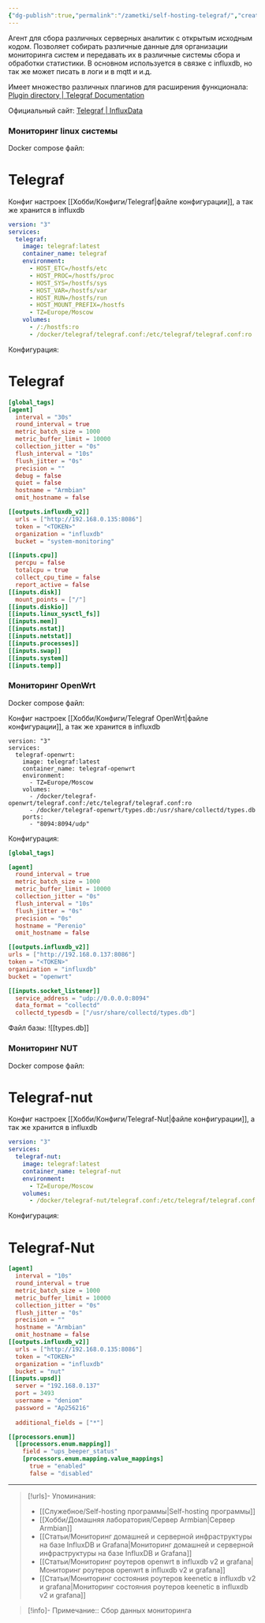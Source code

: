 ```yaml
---
{"dg-publish":true,"permalink":"/zametki/self-hosting-telegraf/","created":"2024-07-03 22:27","updated":"2024-10-01T20:36:22+03:00"}
---
```


Агент для сбора различных серверных аналитик с открытым исходным кодом. Позволяет собирать различные данные для организации мониторинга систем и передавать их в различные системы сбора и обработки статистики. В основном используется в связке с influxdb, но так же может писать в логи и в mqtt и и.д.

Имеет множество различных плагинов для расширения функционала: [Plugin directory | Telegraf Documentation](https://docs.influxdata.com/telegraf/v1/plugins/)

Официальный сайт: [Telegraf | InfluxData](https://www.influxdata.com/time-series-platform/telegraf/)
### Мониторинг linux системы

Docker compose файл:

<div class="transclusion internal-embed is-loaded"><div class="markdown-embed">

<div class="markdown-embed-title">

# Telegraf

</div>




Конфиг настроек [[Хобби/Конфиги/Telegraf\|файле конфигурации]], а так же хранится в influxdb

```yaml
version: "3"
services:
  telegraf:
    image: telegraf:latest
    container_name: telegraf
    environment:
      - HOST_ETC=/hostfs/etc
      - HOST_PROC=/hostfs/proc
      - HOST_SYS=/hostfs/sys
      - HOST_VAR=/hostfs/var
      - HOST_RUN=/hostfs/run
      - HOST_MOUNT_PREFIX=/hostfs
      - TZ=Europe/Moscow
    volumes:
      - /:/hostfs:ro
      - /docker/telegraf/telegraf.conf:/etc/telegraf/telegraf.conf:ro
```



</div></div>
 
Конфигурация:

<div class="transclusion internal-embed is-loaded"><div class="markdown-embed">

<div class="markdown-embed-title">

# Telegraf

</div>



```conf
[global_tags]
[agent]
  interval = "30s"
  round_interval = true
  metric_batch_size = 1000
  metric_buffer_limit = 10000
  collection_jitter = "0s"
  flush_interval = "10s"
  flush_jitter = "0s"
  precision = ""
  debug = false
  quiet = false
  hostname = "Armbian"
  omit_hostname = false

[[outputs.influxdb_v2]]
  urls = ["http://192.168.0.135:8086"]
  token = "<TOKEN>"
  organization = "influxdb"
  bucket = "system-monitoring"

[[inputs.cpu]]
  percpu = false
  totalcpu = true
  collect_cpu_time = false
  report_active = false
[[inputs.disk]]
  mount_points = ["/"]
[[inputs.diskio]]
[[inputs.linux_sysctl_fs]]
[[inputs.mem]]
[[inputs.nstat]]
[[inputs.netstat]]
[[inputs.processes]]
[[inputs.swap]]
[[inputs.system]]
[[inputs.temp]]
```

</div></div>


### Мониторинг OpenWrt

Docker compose файл:

<div class="transclusion internal-embed is-loaded"><div class="markdown-embed">





Конфиг настроек  [[Хобби/Конфиги/Telegraf OpenWrt\|файле конфигурации]], а так же хранится в influxdb

```
version: "3"
services:
  telegraf-openwrt:
    image: telegraf:latest
    container_name: telegraf-openwrt
    environment:
      - TZ=Europe/Moscow
    volumes:
      - /docker/telegraf-openwrt/telegraf.conf:/etc/telegraf/telegraf.conf:ro
      - /docker/telegraf-openwrt/types.db:/usr/share/collectd/types.db
    ports:
      - "8094:8094/udp"
```


</div></div>

Конфигурация:

<div class="transclusion internal-embed is-loaded"><div class="markdown-embed">





```conf
[global_tags]

[agent]
  round_interval = true
  metric_batch_size = 1000
  metric_buffer_limit = 10000
  collection_jitter = "0s"
  flush_interval = "10s"
  flush_jitter = "0s"
  precision = "0s"
  hostname = "Perenio"
  omit_hostname = false

[[outputs.influxdb_v2]]
urls = ["http://192.168.0.137:8086"]
token = "<TOKEN>"
organization = "influxdb"
bucket = "openwrt"

[[inputs.socket_listener]]
  service_address = "udp://0.0.0.0:8094"
  data_format = "collectd"
  collectd_typesdb = ["/usr/share/collectd/types.db"]

```

Файл базы: ![[types.db]]

</div></div>


### Мониторинг NUT

Docker compose файл:

<div class="transclusion internal-embed is-loaded"><div class="markdown-embed">

<div class="markdown-embed-title">

# Telegraf-nut

</div>




Конфиг настроек [[Хобби/Конфиги/Telegraf-Nut\|файле конфигурации]], а так же хранится в influxdb

```yaml
version: "3"
services:
  telegraf-nut:
    image: telegraf:latest
    container_name: telegraf-nut
    environment:
      - TZ=Europe/Moscow
    volumes:
      - /docker/telegraf-nut/telegraf.conf:/etc/telegraf/telegraf.conf:ro
```



</div></div>

Конфигурация:

<div class="transclusion internal-embed is-loaded"><div class="markdown-embed">

<div class="markdown-embed-title">

# Telegraf-Nut

</div>




```conf
[agent]
  interval = "10s"
  round_interval = true
  metric_batch_size = 1000
  metric_buffer_limit = 10000
  collection_jitter = "0s"
  flush_jitter = "0s"
  precision = ""
  hostname = "Armbian"
  omit_hostname = false
[[outputs.influxdb_v2]]
  urls = ["http://192.168.0.135:8086"]
  token = "<TOKEN>"
  organization = "influxdb"
  bucket = "nut"
[[inputs.upsd]]
  server = "192.168.0.137"
  port = 3493
  username = "deniom"
  password = "Ap256216"
  
  additional_fields = ["*"]

[[processors.enum]]
  [[processors.enum.mapping]]
    field = "ups_beeper_status"
    [processors.enum.mapping.value_mappings]
      true = "enabled"
      false = "disabled"
```

</div></div>


---
> [!urls]- Упоминания:
> - [[Служебное/Self-hosting программы\|Self-hosting программы]]
> - [[Хобби/Домашняя лаборатория/Сервер Armbian\|Сервер Armbian]]
>- [[Статьи/Мониторинг домашней и серверной инфраструктуры на базе InfluxDB и Grafana\|Мониторинг домашней и серверной инфраструктуры на базе InfluxDB и Grafana]]
>- [[Статьи/Мониторинг роутеров openwrt в influxdb v2 и grafana\|Мониторинг роутеров openwrt в influxdb v2 и grafana]]
>- [[Статьи/Мониторинг состояния роутеров keenetic в influxdb v2 и grafanа\|Мониторинг состояния роутеров keenetic в influxdb v2 и grafanа]]

> [!info]-
> Примечание:: Сбор данных мониторинга

